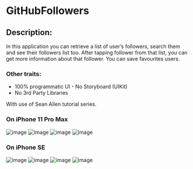 # GitHubFollowers

## Description:
In this application you can retrieve a list of user’s followers, search them and see their followers list too. After tapping follower from that list, you can get more information about that follower. You can save favourites users.  

### Other traits:
-	100% programmatic UI - No Storyboard (UIKit)
-	No 3rd Party Libraries


With use of Sean Allen tutorial series. 

### On iPhone 11 Pro Max
![image](https://gfycat.com/illiteratecomfortablearuanas)
![image](https://gfycat.com/handyfreedowitcher)
![image](https://gfycat.com/educatedparchedamericanshorthair)
![image](https://gfycat.com/clearcutbruisedbichonfrise)



### On iPhone SE
![image](https://gfycat.com/sneakytighthorseshoecrab)
![image](https://gfycat.com/snoopythirstyjackrabbit)
![image](https://gfycat.com/honorablewelcomeiberianbarbel)
![image](https://gfycat.com/positiveimpracticalcuttlefish)
